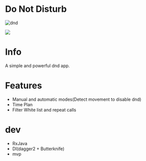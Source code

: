 # Do Not Disturb

[dnd]:https://travis-ci.org/DxTT/Do-Not-Disturb.svg?branch=master "dnd"
![dnd]

![](http://ww3.sinaimg.cn/large/72f96cbagw1f6hh5izim8g20u01hchdu.gif)
# Info
A simple and powerful dnd app.
# Features
* Manual and automatic modes(Detect movement to disable dnd)
* Time Plan
* Filter White list and repeat calls

# dev
- RxJava
- DI(dagger2 + Butterknife)
- mvp

